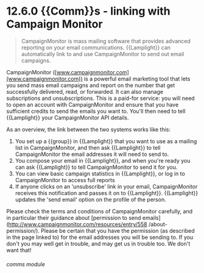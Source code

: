 # 12.6.0    {{Comm}}s - linking with Campaign Monitor

> CampaignMonitor is mass mailing software that provides advanced reporting on your email communications. {{Lamplight}} can automatically link to and use CampaignMonitor to send out email campaigns. 

CampaignMonitor ([www.campaignmonitor.com](www.campaignmonitor.com)) is a powerful email marketing tool that lets you send mass email campaigns and report on the number that get successfully delivered, read, or forwarded. It can also manage subscriptions and unsubscriptions. This is a paid-for service: you will need to open an account with CampaignMonitor and ensure that you have sufficient credits to send the emails you want to. You'll then need to tell {{Lamplight}} your CampaignMonitor API details.

As an overview, the link between the two systems works like this:

  1. You set up a {{group}} in {{Lamplight}} that you want to use as a mailing list in CampaignMonitor, and then ask {{Lamplight}} to tell CampaignMonitor the email addresses it will need to send to.
  2. You compose your email in {{Lamplight}}, and when you're ready you can ask {{Lamplight}} to tell CampaignMonitor to send it for you.
  3. You can view basic campaign statistics in {{Lamplight}}, or log in to CampaignMonitor to access full reports
  4. If anyone clicks on an 'unsubscribe' link in your email, CampaignMonitor receives this notification and passes it on to {{Lamplight}}. {{Lamplight}} updates the 'send email' option on the profile of the person.

Please check the terms and conditions of CampaignMonitor carefully, and in particular their guidance about [permission to send emails](http://www.campaignmonitor.com/resources/entry/558 /about-permission/). Please be certain that you have the permission (as described in the page linked to) for the email addresses you will be sending to. If you don't you may well get in trouble, and may get us in trouble too. We don't want that! 

###### comms module

